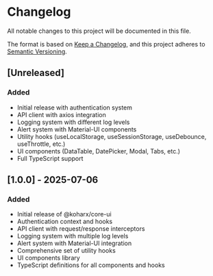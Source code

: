 # Changelog

All notable changes to this project will be documented in this file.

The format is based on [Keep a Changelog](https://keepachangelog.com/en/1.0.0/),
and this project adheres to [Semantic Versioning](https://semver.org/spec/v2.0.0.html).

## [Unreleased]

### Added

- Initial release with authentication system
- API client with axios integration
- Logging system with different log levels
- Alert system with Material-UI components
- Utility hooks (useLocalStorage, useSessionStorage, useDebounce, useThrottle, etc.)
- UI components (DataTable, DatePicker, Modal, Tabs, etc.)
- Full TypeScript support

## [1.0.0] - 2025-07-06

### Added

- Initial release of @koharx/core-ui
- Authentication context and hooks
- API client with request/response interceptors
- Logging system with multiple log levels
- Alert system with Material-UI integration
- Comprehensive set of utility hooks
- UI components library
- TypeScript definitions for all components and hooks
